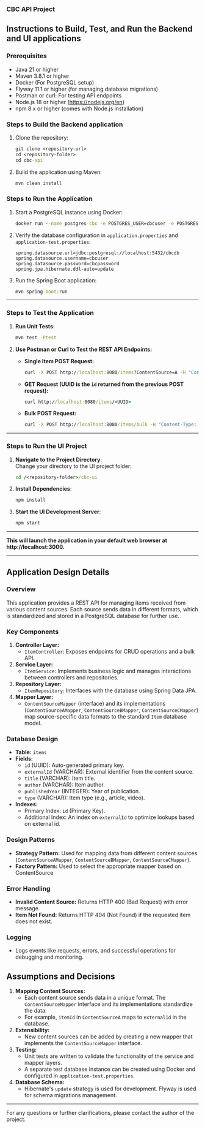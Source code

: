 ### CBC API Project

## Instructions to Build, Test, and Run the Backend and UI applications

### Prerequisites
- Java 21 or higher
- Maven 3.8.1 or higher
- Docker (For PostgreSQL setup)
- Flyway 11.1 or higher (for managing database migrations)
- Postman or curl: For testing API endpoints
- Node.js 18 or higher (https://nodejs.org/en)
- npm 8.x or higher (comes with Node.js installation)

### Steps to Build the Backend application
1. Clone the repository:
   ```cmd
   git clone <repository-url>
   cd <repository-folder>
   cd cbc-api
   ```
2. Build the application using Maven:
   ```cmd
   mvn clean install
   ```

### Steps to Run the Application
1. Start a PostgreSQL instance using Docker:
   ```cmd
   docker run --name postgres-cbc -e POSTGRES_USER=cbcuser -e POSTGRES_PASSWORD=cbcpassword -e POSTGRES_DB=cbcdb -p 5432:5432 -d postgres
   ```
2. Verify the database configuration in `application.properties` and `application-test.properties`:
   ```properties
   spring.datasource.url=jdbc:postgresql://localhost:5432/cbcdb
   spring.datasource.username=cbcuser
   spring.datasource.password=cbcpassword
   spring.jpa.hibernate.ddl-auto=update
   ```
3. Run the Spring Boot application:
   ```cmd
   mvn spring-boot:run
   ```

---

### Steps to Test the Application

1. **Run Unit Tests:**
   ```cmd
   mvn test -Ptest
   ```

2. **Use Postman or Curl to Test the REST API Endpoints:**

   - **Single Item POST Request:**
     ```cmd
     curl -X POST http://localhost:8080/items?ContentSource=A -H "Content-Type: application/json" -d "{\"itemId\": \"A12345\", \"title\": \"Article A\", \"author\": \"John Doe\", \"publishedYear\": 2023, \"typeA\": \"article\"}"
     ```

   - **GET Request (UUID is the `id` returned from the previous POST request):**
     ```cmd
     curl http://localhost:8080/items/<UUID>
     ```

   - **Bulk POST Request:**
     ```cmd
     curl -X POST http://localhost:8080/items/bulk -H "Content-Type: application/json" -d "{\"ContentSourceA\": {\"itemId\": \"A12345\", \"title\": \"Article A\", \"author\": \"John Doe\", \"publishedYear\": 2023, \"typeA\": \"article\"}, \"ContentSourceB\": {\"itemNumber\": \"B67890\", \"itemTitle\": \"Story B\", \"authorName\": \"Jane Smith\", \"yearPublished\": 2022, \"typeB\": \"story\"}, \"ContentSourceC\": {\"item_id\": \"C54321\", \"name_of_work\": \"Video C\", \"published_by\": \"Sam Johnson\", \"year_of_publication\": 2024, \"typeC\": \"video\"}}"
       ```

---

### Steps to Run the UI Project

1. **Navigate to the Project Directory**:  
   Change your directory to the UI project folder:
   ```cmd
   cd /<repository-folder>/cbc-ui

2. **Install Dependencies**:  
   ```cmd
   npm install

3. **Start the UI Development Server**:  
   ```cmd
   npm start

---
**This will launch the application in your default web browser at http://localhost:3000.**


---


## Application Design Details

### Overview
This application provides a REST API for managing items received from various content sources. Each source sends data in different formats, which is standardized and stored in a PostgreSQL database for further use.

### Key Components
1. **Controller Layer:**
   - `ItemController`: Exposes endpoints for CRUD operations and a bulk API.
2. **Service Layer:**
   - `ItemService`: Implements business logic and manages interactions between controllers and repositories.
3. **Repository Layer:**
   - `ItemRepository`: Interfaces with the database using Spring Data JPA.
4. **Mapper Layer:**
   - `ContentSourceMapper` (interface) and its implementations (`ContentSourceAMapper`, `ContentSourceBMapper`, `ContentSourceCMapper`) map source-specific data formats to the standard `Item` database model.

### Database Design
- **Table:** `items`
- **Fields:**
  - `id` (UUID): Auto-generated primary key.
  - `externalId` (VARCHAR): External identifier from the content source.
  - `title` (VARCHAR): Item title.
  - `author` (VARCHAR):  Item author.
  - `publishedYear` (INTEGER): Year of publication.
  - `type` (VARCHAR): Item type (e.g., article, video).
- **Indexes:**
  - Primary Index: `id` (Primary Key).
  - Additional Index: An index on `externalId` to optimize lookups based on external id.

### Design Patterns
- **Strategy Pattern:** Used for mapping data from different content sources (`ContentSourceAMapper`, `ContentSourceBMapper`, `ContentSourceCMapper`).
- **Factory Pattern:** Used to select the appropriate mapper based on ContentSource

### Error Handling
- **Invalid Content Source:** Returns HTTP 400 (Bad Request) with error message.
- **Item Not Found:** Returns HTTP 404 (Not Found) if the requested item does not exist.

### Logging
- Logs events like requests, errors, and successful operations for debugging and monitoring.

## Assumptions and Decisions
1. **Mapping Content Sources:**
   - Each content source sends data in a unique format. The `ContentSourceMapper` interface and its implementations standardize the data.
   - For example, `itemId` in `ContentSourceA` maps to `externalId` in the database.
2. **Extensibility:**
   - New content sources can be added by creating a new mapper that implements the `ContentSourceMapper` interface.
3. **Testing:**
   - Unit tests are written to validate the functionality of the service and mapper layers.
   - A separate test database instance can be created using Docker and configured in `application-test.properties`. 
4. **Database Schema:**
   - Hibernate's `update` strategy is used for development. Flyway is used for schema migrations management.

---

For any questions or further clarifications, please contact the author of the project.

